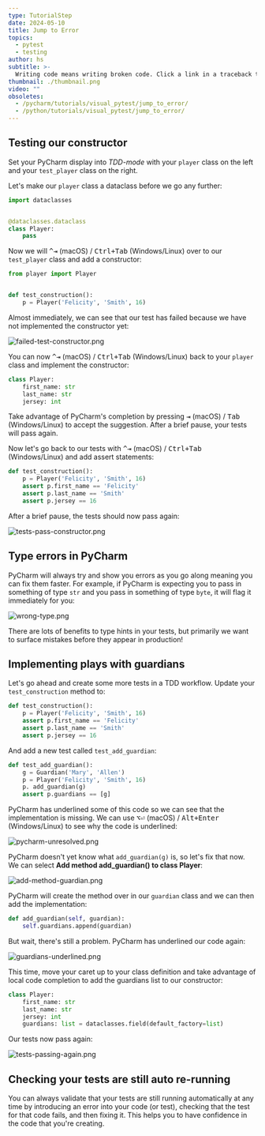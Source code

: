 ```yaml
---
type: TutorialStep
date: 2024-05-10
title: Jump to Error
topics:
  - pytest
  - testing
author: hs
subtitle: >-
  Writing code means writing broken code. Click a link in a traceback to open a file on the line of the error.
thumbnail: ./thumbnail.png
video: ""
obsoletes:
  - /pycharm/tutorials/visual_pytest/jump_to_error/
  - /python/tutorials/visual_pytest/jump_to_error/
---
```


## Testing our constructor

Set your PyCharm display into _TDD-mode_ with your `player` class on the left and your `test_player` class on the right.

Let's make our `player` class a dataclass before we go any further:

```python
import dataclasses


@dataclasses.dataclass
class Player:
    pass
```

Now we will <kbd>^⇥</kbd> (macOS) / <kbd>Ctrl+Tab</kbd> (Windows/Linux) over to our `test_player` class and add a constructor:

```python
from player import Player


def test_construction():
    p = Player('Felicity', 'Smith', 16)
```

Almost immediately, we can see that our test has failed because we have not implemented the constructor yet:

![failed-test-constructor.png](failed-test-constructor.png)

You can now <kbd>^⇥</kbd> (macOS) / <kbd>Ctrl+Tab</kbd> (Windows/Linux) back to your `player` class and implement the constructor:

```python
class Player:
    first_name: str
    last_name: str
    jersey: int
```

Take advantage of PyCharm's completion by pressing <kbd>⇥</kbd> (macOS) / <kbd>Tab</kbd> (Windows/Linux) to accept the suggestion. After a brief pause, your tests will pass again.

Now let's go back to our tests with <kbd>^⇥</kbd> (macOS) / <kbd>Ctrl+Tab</kbd> (Windows/Linux) and add assert statements:

```python
def test_construction():
    p = Player('Felicity', 'Smith', 16)
    assert p.first_name == 'Felicity'
    assert p.last_name == 'Smith'
    assert p.jersey == 16
```

After a brief pause, the tests should now pass again:

![tests-pass-constructor.png](tests-pass-constructor.png)

## Type errors in PyCharm

PyCharm will always try and show you errors as you go along meaning you can fix them faster. For example, if PyCharm is expecting you to pass in something of type `str` and you pass in something of type `byte`, it will flag it immediately for you:

![wrong-type.png](wrong-type.png)

There are lots of benefits to type hints in your tests, but primarily we want to surface mistakes before they appear in production!

## Implementing plays with guardians

Let's go ahead and create some more tests in a TDD workflow. Update your `test_construction` method to:

```python
def test_construction():
    p = Player('Felicity', 'Smith', 16)
    assert p.first_name == 'Felicity'
    assert p.last_name == 'Smith'
    assert p.jersey == 16
```

And add a new test called `test_add_guardian`:

```python
def test_add_guardian():
    g = Guardian('Mary', 'Allen')
    p = Player('Felicity', 'Smith', 16)
    p. add_guardian(g)
    assert p.guardians == [g]
```

PyCharm has underlined some of this code so we can see that the implementation is missing. We can use <kbd>⌥⏎</kbd> (macOS) / <kbd>Alt+Enter</kbd> (Windows/Linux) to see why the code is underlined:

![pycharm-unresolved.png](pycharm-unresolved.png)

PyCharm doesn't yet know what `add_guardian(g)` is, so let's fix that now. We can select **Add method add_guardian() to class Player**:

![add-method-guardian.png](add-method-guardian.png)

PyCharm will create the method over in our `guardian` class and we can then add the implementation:

```python
def add_guardian(self, guardian):
    self.guardians.append(guardian)
```

But wait, there's still a problem. PyCharm has underlined our code again:

![guardians-underlined.png](guardians-underlined.png)

This time, move your caret up to your class definition and take advantage of local code completion to add the guardians list to our constructor:

```python
class Player:
    first_name: str
    last_name: str
    jersey: int
    guardians: list = dataclasses.field(default_factory=list)
```

Our tests now pass again:

![tests-passing-again.png](tests-passing-again.png)

## Checking your tests are still auto re-running

You can always validate that your tests are still running automatically at any time by introducing an error into your code (or test), checking that the test for that code fails, and then fixing it. This helps you to have confidence in the code that you're creating.
